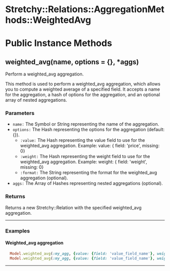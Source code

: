 # Stretchy::Relations::AggregationMethods::WeightedAvg [](#module-Stretchy::Relations::AggregationMethods::WeightedAvg) [](#top)

    

# Public Instance Methods

      
## weighted_avg(name, options = {}, *aggs) [](#method-i-weighted_avg)
         
Perform a weighted_avg aggregation.

This method is used to perform a weighted_avg aggregation, which allows you to compute a weighted average of a specified field. It accepts a name for the aggregation, a hash of options for the aggregation, and an optional array of nested aggregations.

### Parameters

- `name:` The Symbol or String representing the name of the aggregation.
- `options:` The Hash representing the options for the aggregation (default: {}).
    - `:value:` The Hash representing the value field to use for the weighted_avg aggregation. Example: value: { field: 'price', missing: 0}
    - `:weight:` The Hash representing the weight field to use for the weighted_avg aggregation. Example: weight: { field: 'weight', missing: 0}
    - `:format:` The String representing the format for the weighted_avg aggregation (optional).
- `aggs:` The Array of Hashes representing nested aggregations (optional).

### Returns
Returns a new Stretchy::Relation with the specified weighted_avg aggregation.

---

### Examples

#### Weighted_avg aggregation

```ruby
  Model.weighted_avg(:my_agg, {value: {field: 'value_field_name'}, weight: {field: 'weight_field_name'}})
  Model.weighted_avg(:my_agg, {value: {field: 'value_field_name'}, weight: {field: 'weight_field_name'}}, aggs: {...})
```  
        
---

